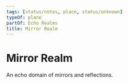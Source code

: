 ```yaml
---
tags: [status/notes, place, status/unknown]
typeOf: plane
partOf: Echo Realms
title: Mirror Realm
---
```


# Mirror Realm

An echo domain of mirrors and reflections. 
